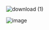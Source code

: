 ![download (1)](https://github.com/deathsliberty/deathsliberty/assets/161214008/84260e93-c92c-4c1d-946c-5304e2152aac)

![image](https://github.com/deathsliberty/deathsliberty/assets/161214008/8a3f1e14-98ab-4f61-bb9a-32b7c322c1eb)
